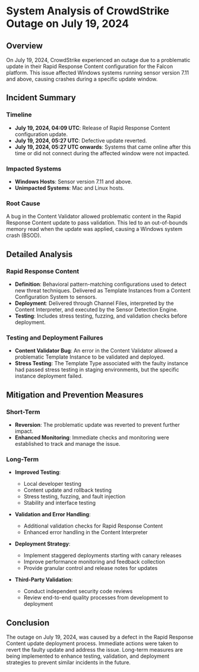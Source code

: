 # System Analysis of CrowdStrike Outage on July 19, 2024

## Overview

On July 19, 2024, CrowdStrike experienced an outage due to a problematic update in their Rapid Response Content configuration for the Falcon platform. This issue affected Windows systems running sensor version 7.11 and above, causing crashes during a specific update window.

## Incident Summary

### Timeline

- **July 19, 2024, 04:09 UTC**: Release of Rapid Response Content configuration update.
- **July 19, 2024, 05:27 UTC**: Defective update reverted.
- **July 19, 2024, 05:27 UTC onwards**: Systems that came online after this time or did not connect during the affected window were not impacted.

### Impacted Systems

- **Windows Hosts**: Sensor version 7.11 and above.
- **Unimpacted Systems**: Mac and Linux hosts.

### Root Cause

A bug in the Content Validator allowed problematic content in the Rapid Response Content update to pass validation. This led to an out-of-bounds memory read when the update was applied, causing a Windows system crash (BSOD).

## Detailed Analysis

### Rapid Response Content

- **Definition**: Behavioral pattern-matching configurations used to detect new threat techniques. Delivered as Template Instances from a Content Configuration System to sensors.
- **Deployment**: Delivered through Channel Files, interpreted by the Content Interpreter, and executed by the Sensor Detection Engine.
- **Testing**: Includes stress testing, fuzzing, and validation checks before deployment.

### Testing and Deployment Failures

- **Content Validator Bug**: An error in the Content Validator allowed a problematic Template Instance to be validated and deployed.
- **Stress Testing**: The Template Type associated with the faulty instance had passed stress testing in staging environments, but the specific instance deployment failed.

## Mitigation and Prevention Measures

### Short-Term

- **Reversion**: The problematic update was reverted to prevent further impact.
- **Enhanced Monitoring**: Immediate checks and monitoring were established to track and manage the issue.

### Long-Term

- **Improved Testing**:

  - Local developer testing
  - Content update and rollback testing
  - Stress testing, fuzzing, and fault injection
  - Stability and interface testing

- **Validation and Error Handling**:

  - Additional validation checks for Rapid Response Content
  - Enhanced error handling in the Content Interpreter

- **Deployment Strategy**:

  - Implement staggered deployments starting with canary releases
  - Improve performance monitoring and feedback collection
  - Provide granular control and release notes for updates

- **Third-Party Validation**:
  - Conduct independent security code reviews
  - Review end-to-end quality processes from development to deployment

## Conclusion

The outage on July 19, 2024, was caused by a defect in the Rapid Response Content update deployment process. Immediate actions were taken to revert the faulty update and address the issue. Long-term measures are being implemented to enhance testing, validation, and deployment strategies to prevent similar incidents in the future.
